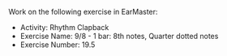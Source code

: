 Work on the following exercise in EarMaster:
- Activity: Rhythm Clapback
- Exercise Name: 9/8 - 1 bar: 8th notes, Quarter dotted notes
- Exercise Number: 19.5
